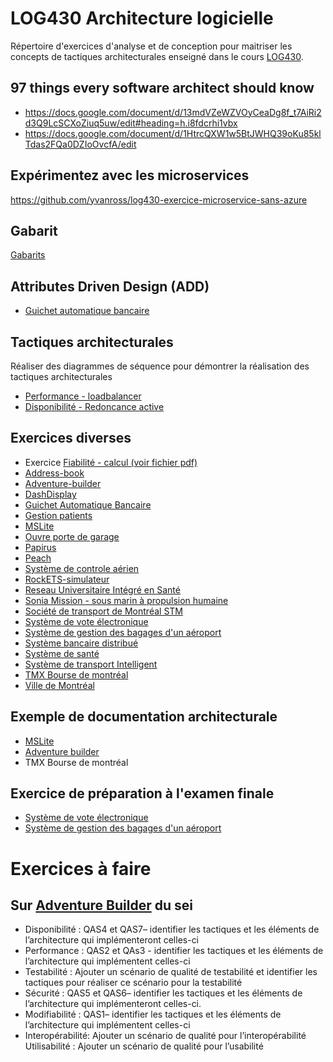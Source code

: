 # LOG430 Architecture logicielle

Répertoire d'exercices d'analyse et de conception pour maitriser les concepts de tactiques architecturales enseigné dans le cours [LOG430](https://www.etsmtl.ca/etudes/cours/log430/).

## 97 things every software architect should know
- https://docs.google.com/document/d/13mdVZeWZVOyCeaDg8f_t7AiRi2d3Q9LcSCXoZiuq5uw/edit#heading=h.i8fdcrhi1vbx
- https://docs.google.com/document/d/1HtrcQXW1w5BtJWHQ39oKu85klTdas2FQa0DZIoOvcfA/edit

## Expérimentez avec les microservices
https://github.com/yvanross/log430-exercice-microservice-sans-azure

## Gabarit
[Gabarits](/Gabarits/)

## Attributes Driven Design (ADD)
- [Guichet automatique bancaire](/GAB/ADD/)

## Tactiques architecturales
Réaliser des diagrammes de séquence pour démontrer la réalisation des tactiques architecturales
- [Performance - loadbalancer](/Tactiques/loadbalancer/)
- [Disponibilité - Redoncance active](/Tactiques/redondance-active/)

## Exercices diverses
- Exercice [Fiabilité - calcul (voir fichier pdf)](calcul-fiabilité.pdf)
- [Address-book](/Address-book/)
- [Adventure-builder](/Adventure-builder/)
- [DashDisplay](/DashDisplay/)
- [Guichet Automatique Bancaire](/GAB/)
- [Gestion patients](/GestionPatient/)
- [MSLite](/MsLite/)
- [Ouvre porte de garage](/OuvrePorteGarage/)
- [Papirus](/papyrus/)
- [Peach](/PEACH/)
- [Système de controle aérien](/RadarControleAerien/)
- [RockETS-simulateur](/RockETS-Simulateur/RockETS-Simulateur-SRS.pdf)
- [Reseau Universitaire Intégré en Santé](/RUIS/)
- [Sonia Mission - sous marin à propulsion humaine](/SoniaMission/)
- [Société de transport de Montréal STM](/STM/)
- [Système de vote électronique](/systeme-de-vote/)
- [Système de gestion des bagages d'un aéroport](/systeme-gestion-bagage-aeroport/)
- [Système bancaire distribué](/Syst%C3%A8meBancaireDistribu%C3%A9/)
- [Système de santé](/Syst%C3%A8meSant%C3%A9/)
- [Système de transport Intelligent](/SystemeTransportIntelligent/)
- [TMX Bourse de montréal](/TMX-BourseDeMontreal/)
- [Ville de Montréal](/VilleDeMontreal/)

## Exemple de documentation architecturale
- [MSLite](/MsLite/MSLite%20Architecture%20Documentation%20Complete.doc)
- [Adventure builder](https://wiki.sei.cmu.edu/confluence/display/SAD/Software+Architecture+Documentation+Template)
- TMX Bourse de montréal

## Exercice de préparation à l'examen finale
- [Système de vote électronique](/systeme-de-vote/)
- [Système de gestion des bagages d'un aéroport](/systeme-gestion-bagage-aeroport/)


# Exercices à faire
## Sur [Adventure Builder](https://wiki.sei.cmu.edu/confluence/pages/viewpage.action?pageId=146280205) du sei

- Disponibilité : QAS4 et QAS7– identifier les tactiques et les éléments de l’architecture qui implémenteront celles-ci
- Performance : QAS2 et QAs3 - identifier les tactiques et les éléments de l’architecture qui implémentent celles-ci
- Testabilité : Ajouter un scénario de qualité de testabilité et identifier les tactiques pour réaliser ce scénario pour la testabilité
- Sécurité : QAS5 et QAS6– identifier les tactiques et les éléments de l’architecture qui implémenteront celles-ci.
- Modifiabilité : QAS1– identifier les tactiques et les éléments de l’architecture qui implémentent celles-ci
- Interopérabilité: Ajouter un scénario de qualité pour l’interopérabilité
Utilisabilité : Ajouter un scénario de qualité pour l’usabilité


